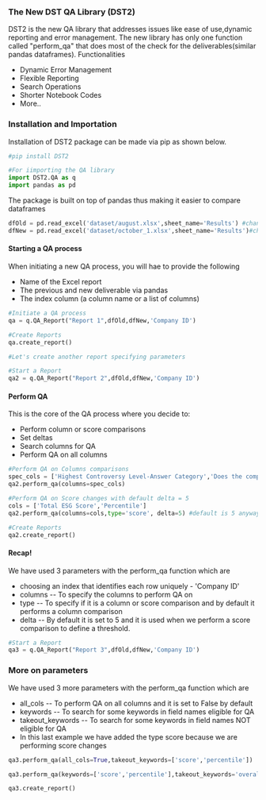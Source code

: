 
### The New DST QA Library (DST2)
DST2 is the new QA library that addresses issues like ease of use,dynamic reporting and error management.
The new library has only one function called "perform_qa" that does most of the check for the deliverables(similar pandas dataframes).
Functionalities
* Dynamic Error Management
* Flexible Reporting
* Search Operations
* Shorter Notebook Codes
* More..

### Installation and Importation
Installation of DST2 package can be made via pip as shown below.


```python
#pip install DST2
```


```python
#For iimporting the QA library
import DST2.QA as q
import pandas as pd
```

The package is built on top of pandas thus making it easier to compare dataframes


```python
dfOld = pd.read_excel('dataset/august.xlsx',sheet_name='Results') #change file names to something more intuitive like old.xlsx
dfNew = pd.read_excel('dataset/october_1.xlsx',sheet_name='Results')#change file names to something more intuitive like new.xlsx
```

#### Starting a QA process
When initiating a new QA process, you will hae to provide the following
* Name of the Excel report
* The previous and new deliverable via pandas
* The index column (a column name or a list of columns)


```python
#Initiate a QA process
qa = q.QA_Report("Report 1",dfOld,dfNew,'Company ID')
```


```python
#Create Reports
qa.create_report()
```


```python
#Let's create another report specifying parameters
```


```python
#Start a Report
qa2 = q.QA_Report("Report 2",dfOld,dfNew,'Company ID')
```

#### Perform QA 
This is the core of the QA process where you decide to:
* Perform column or score comparisons
* Set deltas
* Search columns for QA
* Perform QA on all columns


```python
#Perform QA on Columns comparisons
spec_cols = ['Highest Controversy Level-Answer Category','Does the company meet your screening criteria?'] #fields in both files
qa2.perform_qa(columns=spec_cols)
```


```python
#Perform QA on Score changes with default delta = 5
cols = ['Total ESG Score','Percentile']
qa2.perform_qa(columns=cols,type='score', delta=5) #default is 5 anyways
```


```python
#Create Reports
qa2.create_report()
```

#### Recap!
We have used 3 parameters with the perform_qa function which are

* choosing an index that identifies each row uniquely - 'Company ID' 
* columns -- To specify the columns to perform QA on
* type -- To specify if it is a column or score comparison and by default it performs a column comparison
* delta -- By default it is set to 5 and it is used when we perform a score comparison to define a threshold.


```python
#Start a Report
qa3 = q.QA_Report("Report 3",dfOld,dfNew,'Company ID')
```

### More on parameters
We have used 3 more parameters with the perform_qa function which are
* all_cols -- To perform QA on all columns and it is set to False by default
* keywords -- To search for some keywords in field names eligible for QA
* takeout_keywords -- To search for some keywords in field names NOT eligible for QA
* In this last example we have added the type score because we are performing score changes


```python
qa3.perform_qa(all_cols=True,takeout_keywords=['score','percentile'])
```


```python
qa3.perform_qa(keywords=['score','percentile'],takeout_keywords='overall',type='score', delta=10)
```


```python
qa3.create_report()
```
